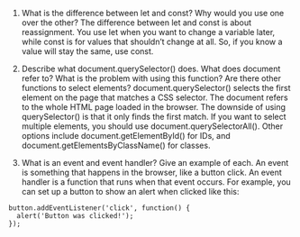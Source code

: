 1) What is the difference between let and const? Why would you use one over the other?
The difference between let and const is about reassignment. You use let when you want to change a variable later, while const is for values that shouldn’t change at all. So, if you know a value will stay the same, use const.

2) Describe what document.querySelector() does. What does document refer to? What is the problem with using this function? Are there other functions to select elements?
document.querySelector() selects the first element on the page that matches a CSS selector. The document refers to the whole HTML page loaded in the browser. The downside of using querySelector() is that it only finds the first match. If you want to select multiple elements, you should use document.querySelectorAll(). Other options include document.getElementById() for IDs, and document.getElementsByClassName() for classes.

3) What is an event and event handler? Give an example of each.
An event is something that happens in the browser, like a button click. An event handler is a function that runs when that event occurs. For example, you can set up a button to show an alert when clicked like this:

```
button.addEventListener('click', function() {
  alert('Button was clicked!');
});
```
